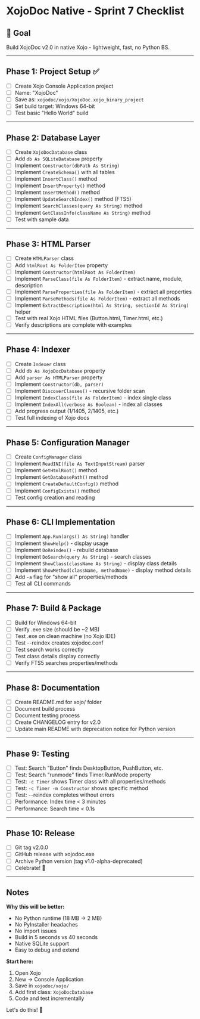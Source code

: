 # XojoDoc Native - Sprint 7 Checklist

## 🎯 Goal
Build XojoDoc v2.0 in native Xojo - lightweight, fast, no Python BS.

---

## Phase 1: Project Setup ✅
- [ ] Create Xojo Console Application project
- [ ] Name: "XojoDoc"
- [ ] Save as: `xojodoc/xojo/XojoDoc.xojo_binary_project`
- [ ] Set build target: Windows 64-bit
- [ ] Test basic "Hello World" build

---

## Phase 2: Database Layer
- [ ] Create `XojoDocDatabase` class
- [ ] Add `db As SQLiteDatabase` property
- [ ] Implement `Constructor(dbPath As String)`
- [ ] Implement `CreateSchema()` with all tables
- [ ] Implement `InsertClass()` method
- [ ] Implement `InsertProperty()` method
- [ ] Implement `InsertMethod()` method
- [ ] Implement `UpdateSearchIndex()` method (FTS5)
- [ ] Implement `SearchClasses(query As String)` method
- [ ] Implement `GetClassInfo(className As String)` method
- [ ] Test with sample data

---

## Phase 3: HTML Parser
- [ ] Create `HTMLParser` class
- [ ] Add `htmlRoot As FolderItem` property
- [ ] Implement `Constructor(htmlRoot As FolderItem)`
- [ ] Implement `ParseClass(file As FolderItem)` - extract name, module, description
- [ ] Implement `ParseProperties(file As FolderItem)` - extract all properties
- [ ] Implement `ParseMethods(file As FolderItem)` - extract all methods
- [ ] Implement `ExtractDescription(html As String, sectionId As String)` helper
- [ ] Test with real Xojo HTML files (Button.html, Timer.html, etc.)
- [ ] Verify descriptions are complete with examples

---

## Phase 4: Indexer
- [ ] Create `Indexer` class
- [ ] Add `db As XojoDocDatabase` property
- [ ] Add `parser As HTMLParser` property
- [ ] Implement `Constructor(db, parser)`
- [ ] Implement `DiscoverClasses()` - recursive folder scan
- [ ] Implement `IndexClass(file As FolderItem)` - index single class
- [ ] Implement `IndexAll(verbose As Boolean)` - index all classes
- [ ] Add progress output (1/1405, 2/1405, etc.)
- [ ] Test full indexing of Xojo docs

---

## Phase 5: Configuration Manager
- [ ] Create `ConfigManager` class
- [ ] Implement `ReadINI(file As TextInputStream)` parser
- [ ] Implement `GetHtmlRoot()` method
- [ ] Implement `GetDatabasePath()` method
- [ ] Implement `CreateDefaultConfig()` method
- [ ] Implement `ConfigExists()` method
- [ ] Test config creation and reading

---

## Phase 6: CLI Implementation
- [ ] Implement `App.Run(args() As String)` handler
- [ ] Implement `ShowHelp()` - display usage
- [ ] Implement `DoReindex()` - rebuild database
- [ ] Implement `DoSearch(query As String)` - search classes
- [ ] Implement `ShowClass(className As String)` - display class details
- [ ] Implement `ShowMethod(className, methodName)` - display method details
- [ ] Add `-a` flag for "show all" properties/methods
- [ ] Test all CLI commands

---

## Phase 7: Build & Package
- [ ] Build for Windows 64-bit
- [ ] Verify .exe size (should be ~2 MB)
- [ ] Test .exe on clean machine (no Xojo IDE)
- [ ] Test --reindex creates xojodoc.conf
- [ ] Test search works correctly
- [ ] Test class details display correctly
- [ ] Verify FTS5 searches properties/methods

---

## Phase 8: Documentation
- [ ] Create README.md for xojo/ folder
- [ ] Document build process
- [ ] Document testing process
- [ ] Create CHANGELOG entry for v2.0
- [ ] Update main README with deprecation notice for Python version

---

## Phase 9: Testing
- [ ] Test: Search "Button" finds DesktopButton, PushButton, etc.
- [ ] Test: Search "runmode" finds Timer.RunMode property
- [ ] Test: `-c Timer` shows Timer class with all properties/methods
- [ ] Test: `-c Timer -m Constructor` shows specific method
- [ ] Test: --reindex completes without errors
- [ ] Performance: Index time < 3 minutes
- [ ] Performance: Search time < 0.1s

---

## Phase 10: Release
- [ ] Git tag v2.0.0
- [ ] GitHub release with xojodoc.exe
- [ ] Archive Python version (tag v1.0-alpha-deprecated)
- [ ] Celebrate! 🎉

---

## Notes

**Why this will be better:**
- No Python runtime (18 MB → 2 MB)
- No PyInstaller headaches
- No import issues
- Build in 5 seconds vs 40 seconds
- Native SQLite support
- Easy to debug and extend

**Start here:**
1. Open Xojo
2. New → Console Application
3. Save in `xojodoc/xojo/`
4. Add first class: `XojoDocDatabase`
5. Code and test incrementally

Let's do this! 💪

